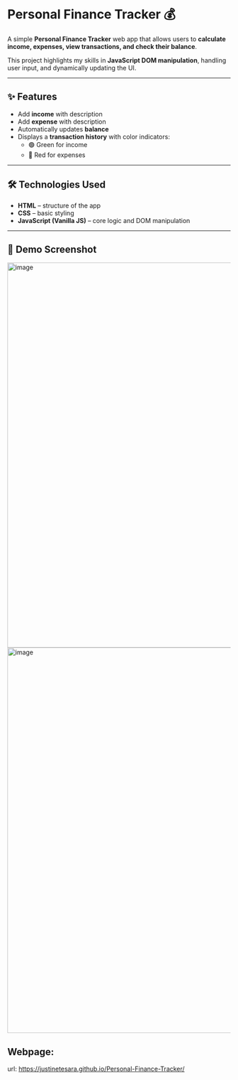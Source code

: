 # Personal Finance Tracker 💰

A simple **Personal Finance Tracker** web app that allows users to **calculate income, expenses, view transactions, and check their balance**.  

This project highlights my skills in **JavaScript DOM manipulation**, handling user input, and dynamically updating the UI.

---

## ✨ Features
- Add **income** with description  
- Add **expense** with description  
- Automatically updates **balance**  
- Displays a **transaction history** with color indicators:  
  - 🟢 Green for income  
  - 🔴 Red for expenses  

---

## 🛠️ Technologies Used
- **HTML** – structure of the app  
- **CSS** – basic styling  
- **JavaScript (Vanilla JS)** – core logic and DOM manipulation  

---

## 📸 Demo Screenshot 
<img width="1917" height="867" alt="image" src="https://github.com/user-attachments/assets/903768a1-5082-4699-843c-00e41ce29015" />

<img width="1918" height="868" alt="image" src="https://github.com/user-attachments/assets/8f0a75de-a60b-4d8b-9e78-4b4682289397" />

## Webpage:
url: https://justinetesara.github.io/Personal-Finance-Tracker/



